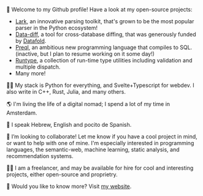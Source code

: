 👋 Welcome to my Github profile! Have a look at my open-source projects:
- [Lark](https://github.com/lark-parser/lark), an innovative parsing toolkit, that's grown to be the most popular parser in the Python ecosystem!
- [Data-diff](https://github.com/datafold/data-diff), a tool for cross-database diffing, that was generously funded by [Datafold](https://github.com/datafold/).
- [Preql](https://github.com/erezsh/Preql), an ambitious new programming language that compiles to SQL. (inactive, but I plan to resume working on it some day!)
- [Runtype](https://github.com/erezsh/runtype), a collection of run-time type utilities including validation and multiple dispatch. 
- Many more!

👩‍💻 My stack is Python for everything, and Svelte+Typescript for webdev. I also write in C++, Rust, Julia, and many others.

🌎 I'm living the life of a digital nomad; I spend a lot of my time in Amsterdam.

👅 I speak Hebrew, English and pocito de Spanish.

💞️ I’m looking to collaborate! Let me know if you have a cool project in mind, or want to help with one of mine. I'm especially interested in programming languages, the semantic-web, machine learning, static analysis, and recommendation systems.

👷‍♂️ I am a freelancer, and may be available for hire for cool and interesting projects, either open-source and proprietry.

🔗 Would you like to know more? Visit [my website](https://www.erezsh.com/professional/).
